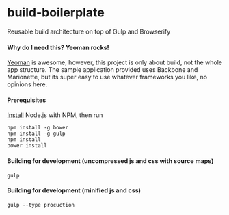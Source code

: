 build-boilerplate
=================
Reusable build architecture on top of Gulp and Browserify

#### Why do I need this? Yeoman rocks!

[Yeoman](http://yeoman.io/) is awesome, however, this project is only about build, not the whole app structure. The sample application provided uses Backbone and Marionette, but its super easy to use whatever frameworks you like, no opinions here.

#### Prerequisites

[Install](http://nodejs.org/) Node.js with NPM, then run
```
npm install -g bower
npm install -g gulp
npm install
bower install
```
#### Building for development (uncompressed js and css with source maps)
`gulp`
#### Building for development (minified js and css)
`gulp --type procuction`
